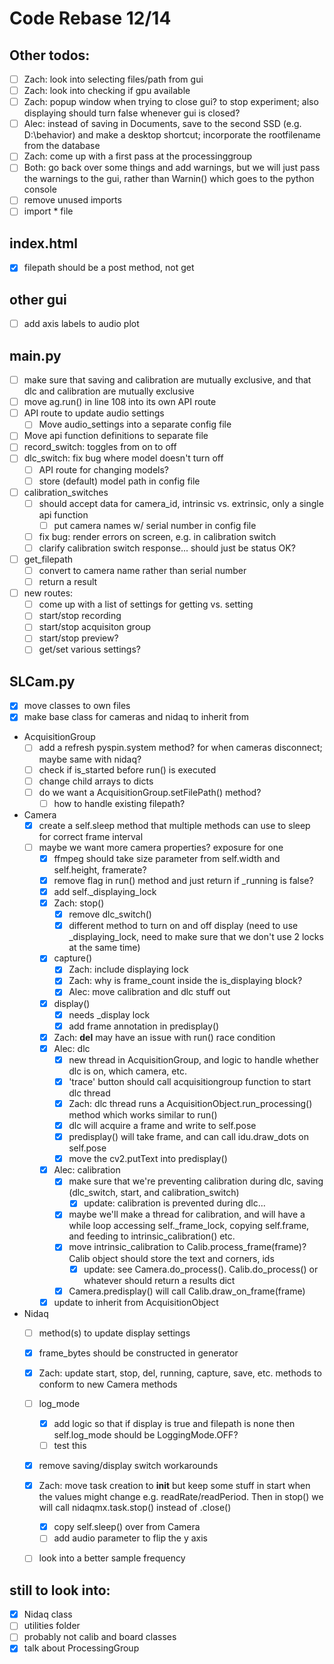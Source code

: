 # Code Rebase 12/14

## Other todos:
- [ ] Zach: look into selecting files/path from gui
- [ ] Zach: look into checking if gpu available
- [ ] Zach: popup window when trying to close gui? to stop experiment; also displaying should turn false whenever gui is closed?
- [ ] Alec: instead of saving in Documents, save to the second SSD (e.g. D:\\behavior) and make a desktop shortcut; incorporate the rootfilename from the database
- [ ] Zach: come up with a first pass at the processinggroup
- [ ] Both: go back over some things and add warnings, but we will just pass the warnings to the gui, rather than Warnin() which goes to the python console
- [ ] remove unused imports
- [ ] import * file

## index.html
- [x] filepath should be a post method, not get

## other gui
- [ ] add axis labels to audio plot

## main.py
- [ ] make sure that saving and calibration are mutually exclusive, and that dlc and calibration are mutually exclusive
- [ ] move ag.run() in line 108 into its own API route
- [ ] API route to update audio settings
	- [ ] Move audio_settings into a separate config file
- [ ] Move api function definitions to separate file		
- [ ] record_switch: toggles from on to off
- [ ] dlc_switch: fix bug where model doesn't turn off
	- [ ] API route for changing models?
	- [ ] store (default) model path in config file
- [ ] calibration_switches
	- [ ] should accept data for camera_id, intrinsic vs. extrinsic, only a single api function
		- [ ] put camera names w/ serial number in config file
	- [ ] fix bug: render errors on screen, e.g. in calibration switch
	- [ ] clarify calibration switch response... should just be status OK?
- [ ] get_filepath
	- [ ] convert to camera name rather than serial number
	- [ ] return a result
- [ ] new routes:
	- [ ] come up with a list of settings for getting vs. setting
	- [ ] start/stop recording
	- [ ] start/stop acquisiton group
	- [ ] start/stop preview?
	- [ ] get/set various settings?

## SLCam.py
- [x] move classes to own files
- [x] make base class for cameras and nidaq to inherit from
- AcquisitionGroup
	- [ ] add a refresh pyspin.system method? for when cameras disconnect; maybe same with nidaq?
	- [ ] check if is_started before run() is executed
	- [ ] change child arrays to dicts
	- [ ] do we want a AcquisitionGroup.setFilePath() method?
		- [ ] how to handle existing filepath?
- Camera
  - [x] create a self.sleep method that multiple methods can use to sleep for correct frame interval
  - [ ] maybe we want more camera properties? exposure for one
	- [x] ffmpeg should take size parameter from self.width and self.height, framerate?
	- [x] remove flag in run() method and just return if _running is false?
	- [x] add self._displaying_lock
	- [x] Zach: stop()
		- [x] remove dlc_switch()
		- [x] different method to turn on and off display (need to use _displaying_lock, need to make sure that we don't use 2 locks at the same time)
	- [x] capture()
		- [x] Zach: include displaying lock
		- [x] Zach: why is frame_count inside the is_displaying block?
		- [x] Alec: move calibration and dlc stuff out 
	- [x] display()
		- [x] needs _display lock
		- [x] add frame annotation in predisplay()
	- [x] Zach: __del__ may have an issue with run() race condition
	- [x] Alec: dlc
		- [x] new thread in AcquisitionGroup, and logic to handle whether dlc is on, which camera, etc.
		- [x] 'trace' button should call acquisitiongroup function to start dlc thread
		- [x] Zach: dlc thread runs a AcquisitionObject.run_processing() method which works similar to run()
		- [x] dlc will acquire a frame and write to self.pose
		- [x] predisplay() will take frame, and can call idu.draw_dots on self.pose
		- [x] move the cv2.putText into predisplay()
	- [x] Alec: calibration
		- [x] make sure that we're preventing calibration during dlc, saving (dlc_switch, start, and calibration_switch)
			- [x] update: calibration is prevented during dlc...
		- [x] maybe we'll make a thread for calibration, and will have a while loop accessing self._frame_lock, copying self.frame, and feeding to intrinsic_calibration() etc. 
		- [x] move intrinsic_calibration to Calib.process_frame(frame)? Calib object should store the text and corners, ids
			- [x] update: see Camera.do_process(). Calib.do_process() or whatever should return a results dict
		- [x] Camera.predisplay() will call Calib.draw_on_frame(frame)
	- [x] update to inherit from AcquisitionObject
- Nidaq
	- [ ] method(s) to update display settings
	- [x] frame_bytes should be constructed in generator
	- [x] Zach: update start, stop, del, running, capture, save, etc. methods to conform to new Camera methods
	- [ ] log_mode
		- [x] add logic so that if display is true and filepath is none then self.log_mode should be LoggingMode.OFF?
		- [ ] test this
	- [x] remove saving/display switch workarounds
  - [x] Zach: move task creation to __init__ but keep some stuff in start when the values might change e.g. readRate/readPeriod. Then in stop() we will call nidaqmx.task.stop() instead of .close()
	- [x] copy self.sleep() over from Camera
	- [ ] add audio parameter to flip the y axis 
  - [ ] look into a better sample frequency


## still to look into:
- [x] Nidaq class
- [ ] utilities folder
- [ ] probably not calib and board classes 
- [x] talk about ProcessingGroup